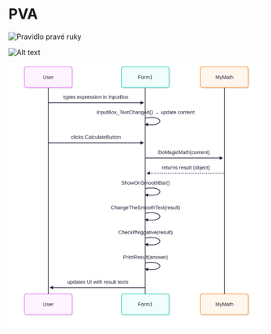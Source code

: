 # PVA

![Pravidlo pravé ruky](https://media.discordapp.net/attachments/359677747653640193/763018897195794462/pravidlopraveruky.gif?ex=68f6d779&is=68f585f9&hm=636ca20a368a2d5ffded55c02f9b9f340ab057fe7a8d1974b2c38fc9b4f07233&)


![Alt text](https://bluemoji.io/cdn-proxy/646218c67da47160c64a84d5/66e99e6e25c7a6894e06bdc5_52.png)

![Alt text](UserTest.svg)


